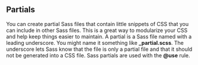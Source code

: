 ## Partials

You can create partial Sass files that contain little snippets of CSS that you can include in other Sass files. This is a great way to modularize your CSS and help keep things easier to maintain. A partial is a Sass file named with a leading underscore. You might name it something like **_partial.scss**. The underscore lets Sass know that the file is only a partial file and that it should not be generated into a CSS file. Sass partials are used with the **@use** rule.